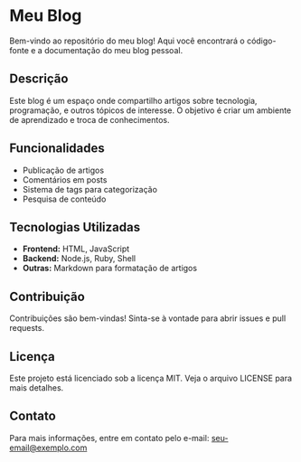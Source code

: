 # Meu Blog

Bem-vindo ao repositório do meu blog! Aqui você encontrará o código-fonte e a documentação do meu blog pessoal.

## Descrição

Este blog é um espaço onde compartilho artigos sobre tecnologia, programação, e outros tópicos de interesse. O objetivo é criar um ambiente de aprendizado e troca de conhecimentos.

## Funcionalidades

- Publicação de artigos
- Comentários em posts
- Sistema de tags para categorização
- Pesquisa de conteúdo

## Tecnologias Utilizadas

- **Frontend:** HTML, JavaScript
- **Backend:** Node.js, Ruby, Shell
- **Outras:** Markdown para formatação de artigos

## Contribuição

Contribuições são bem-vindas! Sinta-se à vontade para abrir issues e pull requests.

## Licença

Este projeto está licenciado sob a licença MIT. Veja o arquivo LICENSE para mais detalhes.

## Contato

Para mais informações, entre em contato pelo e-mail: seu-email@exemplo.com